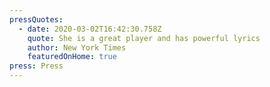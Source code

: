 ```yaml
---
pressQuotes:
  - date: 2020-03-02T16:42:30.758Z
    quote: She is a great player and has powerful lyrics
    author: New York Times
    featuredOnHome: true
press: Press
---
```



